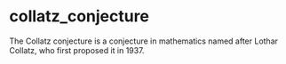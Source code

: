 collatz_conjecture
==================

The Collatz conjecture is a conjecture in mathematics named after Lothar Collatz, who first proposed it in 1937.